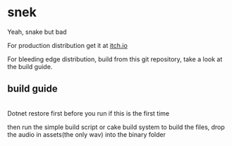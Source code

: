 # snek

Yeah, snake but bad

For production distribution get it at [itch.io](https://mxp-2095onetechguy.itch.io/snekthegam)

For bleeding edge distribution, build from this git repository, take a look at the build guide.

## build guide

<br>
Dotnet restore first before you run if this is the first time

then run the simple build script or cake build system to build the files, drop the audio in assets(the only wav) into the binary folder
